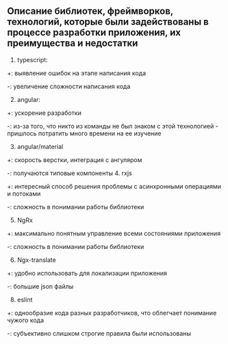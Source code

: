 ## Описание библиотек, фреймворков, технологий, которые были задействованы в процессе разработки приложения, их преимущества и недостатки

1. typescript:

  +: выявление ошибок на этапе написания кода

  -: увеличение сложности написания кода

2. angular:

  +: ускорение разработки

  -: из-за того, что никто из команды не был знаком с этой технологией - пришлось потратить много времени на ее изучение

3. angular/material

  +: скорость верстки, интеграция с ангуляром

  -: получаются типовые компоненты
4. rxjs

  +: интересный способ решения проблемы с асинхронными операциями и потоками

  -: сложность в понимании работы библиотеки
  
5. NgRx

  +: максимально понятным управление всеми состояниями приложения

  -: сложность в понимании работы библиотеки
  
6. Ngx-translate

  +: удобно использовать для локализации приложения

  -: большие json файлы

8. eslint

  +: однообразие кода разных разработчиков, что облегчает понимание чужого кода

  -: субъективно слишком строгие правила были использованы
